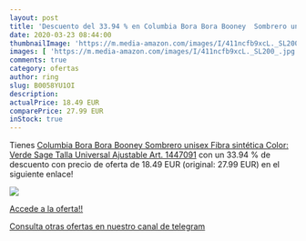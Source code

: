 ```yaml
---
layout: post
title: 'Descuento del 33.94 % en Columbia Bora Bora Booney  Sombrero unis'
date: 2020-03-23 08:44:00
thumbnailImage: 'https://m.media-amazon.com/images/I/411ncfb9xcL._SL200_.jpg'
images: [ 'https://m.media-amazon.com/images/I/411ncfb9xcL._SL200_.jpg' ]
comments: true
category: ofertas
author: ring
slug: B0058YU1OI
description:
actualPrice: 18.49 EUR
comparePrice: 27.99 EUR
inStock: true
---
```


Tienes [Columbia Bora Bora Booney  Sombrero unisex  Fibra sintética  Color: Verde  Sage   Talla Universal  Ajustable   Art. 1447091](https://www.amazon.com/dp/B0058YU1OI/?tag=redken08-20) con un 33.94 % de descuento con precio de oferta de 18.49 EUR (original: 27.99 EUR) en el siguiente enlace!

[![](https://m.media-amazon.com/images/I/411ncfb9xcL._SL200_.jpg)](https://www.amazon.com/dp/B0058YU1OI/?tag=redken08-20)

[Accede a la oferta!!](https://www.amazon.com/dp/B0058YU1OI/?tag=redken08-20)

[Consulta otras ofertas en nuestro canal de telegram](https://t.me/s/ofertas25)
